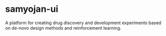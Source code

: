 # samyojan-ui
A platform for creating drug discovery and development experiments based on de-novo design methods and reinforcement learning.
